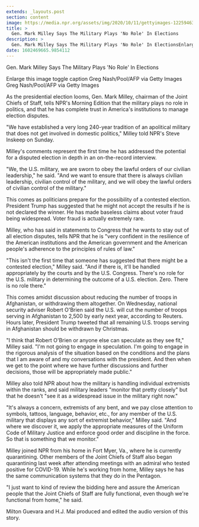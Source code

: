 ```yaml
--- 
extends: _layouts.post 
section: content 
image: https://media.npr.org/assets/img/2020/10/11/gettyimages-1225946383_wide-17671adbf57d31ecaea29a277b270da54f7099f0.jpg?s=1400 
title: > 
  Gen. Mark Milley Says The Military Plays 'No Role' In Elections 
description: > 
  Gen. Mark Milley Says The Military Plays 'No Role' In ElectionsEnlarge this image toggle caption Greg Nash/Pool/AFP via Getty Images Greg Nash/Pool/AFP via Getty ImagesAs the presidential election looms, Gen. Mark Milley, chairman of the Joint Chiefs of Staff, tells NPR's Morning Edition that the military plays no role in politics, and that he has complete trust in America's institutions to manage election disputes."We, the U.S. military, we are sworn to obey the lawful orders of our civilian leadership," he said."And we want to ensure that there is always civilian leadership, civilian control of the military, and we will obey the lawful orders of civilian control of the military.""This isn't the first time that someone has suggested that there might be a contested election," Milley said.There's no role for the U.S. military in determining the outcome of a U.S. election. 
date: 1602469665.9854112 
--- 
```

Gen. Mark Milley Says The Military Plays 'No Role' In Elections

Enlarge this image toggle caption Greg Nash/Pool/AFP via Getty Images Greg Nash/Pool/AFP via Getty Images

As the presidential election looms, Gen. Mark Milley, chairman of the Joint Chiefs of Staff, tells NPR's Morning Edition that the military plays no role in politics, and that he has complete trust in America's institutions to manage election disputes.

"We have established a very long 240-year tradition of an apolitical military that does not get involved in domestic politics," Milley told NPR's Steve Inskeep on Sunday.

Milley's comments represent the first time he has addressed the potential for a disputed election in depth in an on-the-record interview.

"We, the U.S. military, we are sworn to obey the lawful orders of our civilian leadership," he said. "And we want to ensure that there is always civilian leadership, civilian control of the military, and we will obey the lawful orders of civilian control of the military."

This comes as politicians prepare for the possibility of a contested election. President Trump has suggested that he might not accept the results if he is not declared the winner. He has made baseless claims about voter fraud being widespread. Voter fraud is actually extremely rare.

Milley, who has said in statements to Congress that he wants to stay out of all election disputes, tells NPR that he is "very confident in the resilience of the American institutions and the American government and the American people's adherence to the principles of rules of law."

"This isn't the first time that someone has suggested that there might be a contested election," Milley said. "And if there is, it'll be handled appropriately by the courts and by the U.S. Congress. There's no role for the U.S. military in determining the outcome of a U.S. election. Zero. There is no role there."

This comes amidst discussion about reducing the number of troops in Afghanistan, or withdrawing them altogether. On Wednesday, national security adviser Robert O'Brien said the U.S. will cut the number of troops serving in Afghanistan to 2,500 by early next year, according to Reuters. Hours later, President Trump tweeted that all remaining U.S. troops serving in Afghanistan should be withdrawn by Christmas.

"I think that Robert O'Brien or anyone else can speculate as they see fit," Milley said. "I'm not going to engage in speculation. I'm going to engage in the rigorous analysis of the situation based on the conditions and the plans that I am aware of and my conversations with the president. And then when we get to the point where we have further discussions and further decisions, those will be appropriately made public."

Milley also told NPR about how the military is handling individual extremists within the ranks, and said military leaders "monitor that pretty closely" but that he doesn't "see it as a widespread issue in the military right now."

"It's always a concern, extremists of any bent, and we pay close attention to symbols, tattoos, language, behavior, etc., for any member of the U.S. military that displays any sort of extremist behavior," Milley said. "And where we discover it, we apply the appropriate measures of the Uniform Code of Military Justice and enforce good order and discipline in the force. So that is something that we monitor."

Milley joined NPR from his home in Fort Myer, Va., where he is currently quarantining. Other members of the Joint Chiefs of Staff also began quarantining last week after attending meetings with an admiral who tested positive for COVID-19. While he's working from home, Milley says he has the same communication systems that they do in the Pentagon.

"I just want to kind of review the bidding here and assure the American people that the Joint Chiefs of Staff are fully functional, even though we're functional from home," he said.

Milton Guevara and H.J. Mai produced and edited the audio version of this story.